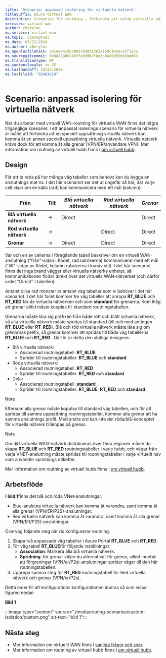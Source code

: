 ```yaml
---
title: 'Scenario: anpassad isolering för virtuella nätverk'
titleSuffix: Azure Virtual WAN
description: Scenarier för routning – förhindra att valda virtuella nätverk kan komma åt varandra
services: virtual-wan
author: cherylmc
ms.service: virtual-wan
ms.topic: conceptual
ms.date: 09/22/2020
ms.author: cherylmc
ms.openlocfilehash: ca1ee8418bc08d70a031d81a15dc1b4ace2f1a3a
ms.sourcegitcommit: 9b8425300745ffe8d9b7fbe3c04199550d30e003
ms.translationtype: MT
ms.contentlocale: sv-SE
ms.lasthandoff: 10/23/2020
ms.locfileid: "92461829"
---
```

# <a name="scenario-custom-isolation-for-vnets"></a>Scenario: anpassad isolering för virtuella nätverk

När du arbetar med virtuell WAN-routning för virtuella WAN finns det några tillgängliga scenarier. I ett anpassat isolerings scenario för virtuella nätverk är målet att förhindra att en speciell uppsättning virtuella nätverk kan komma åt en annan speciell uppsättning virtuella nätverk. Virtuella nätverk krävs dock för att komma åt alla grenar (VPN/ER/användare VPN). Mer information om routning av virtuell hubb finns i [om virtuell hubb](about-virtual-hub-routing.md).

## <a name="design"></a><a name="design"></a>Design

För att ta reda på hur många väg tabeller som behövs kan du bygga en anslutnings mat ris. I det här scenariot ser det ut ungefär så här, där varje cell visar om en källa (rad) kan kommunicera med ett mål (kolumn):

| Från | Till:| *Blå virtuella nätverk* | *Röd virtuella nätverk* | *Grenar*|
|---|---|---|---|---|
| **Blå virtuella nätverk** |   &#8594;|   Direct     |           |  Direct |
| **Röd virtuella nätverk**  |   &#8594;|              |   Direct  |  Direct |
| **Grenar**   |   &#8594;|   Direct     |   Direct  |  Direct |

Var och en av cellerna i föregående tabell beskriver om en virtuell WAN-anslutning ("från"-sidan i flödet, rad rubrikerna) kommunicerar med ett mål ("till"-sidan av flödet, kolumn rubrikerna i kursiv stil). I det här scenariot finns det inga brand väggar eller virtuella nätverks enheter, så kommunikationen flödar direkt över det virtuella WAN-nätverket (och därför ordet "Direct" i tabellen).

Antalet olika rad mönster är antalet väg tabeller som vi behöver i det här scenariot. I det här fallet kommer tre väg tabeller att anropa **RT_BLUE** och **RT_RED** för de virtuella nätverken och som **standard** för grenarna. Kom ihåg att grenar alltid måste kopplas till standard routningstabellen.

Grenarna måste lära sig prefixen från både rött och blått virtuella nätverk, så alla virtuella nätverk måste spridas till standard (till och med antingen **RT_BLUE** eller **RT_RED**). Blå och röd virtuella nätverk måste lära sig om grenarnas prefix, så grenar kommer att spridas till båda väg tabellerna **RT_BLUE** och **RT_RED** . Därför är detta den slutliga designen:

* Blå virtuella nätverk:
  * Associerad routningstabell: **RT_BLUE**
  * Sprider till routningstabeller: **RT_BLUE** och **standard**
* Röda virtuella nätverk:
  * Associerad routningstabell: **RT_RED**
  * Sprider till routningstabeller: **RT_RED** och **standard**
* Delar
  * Associerad routningstabell: **standard**
  * Sprider till routningstabeller: **RT_BLUE**, **RT_RED** och **standard**

> [!NOTE]
> Eftersom alla grenar måste kopplas till standard väg tabellen, och för att spridas till samma uppsättning routningstabeller, kommer alla grenar att ha samma anslutnings profil. Med andra ord kan inte det röda/blå-konceptet för virtuella nätverk tillämpas på grenar.

> [!NOTE]
> Om ditt virtuella WAN-nätverk distribueras över flera regioner måste du skapa **RT_BLUE** och **RT_RED** routningstabeller i varje hubb, och vägar från varje VNET-anslutning måste spridas till routningstabeller i varje virtuellt nav som använder spridnings etiketter.

Mer information om routning av virtuell hubb finns i [om virtuell hubb](about-virtual-hub-routing.md).

## <a name="workflow"></a><a name="architecture"></a>Arbetsflöde

I **bild 1**finns det blå och röda VNet-anslutningar.

* Blue-anslutna virtuella nätverk kan komma åt varandra, samt komma åt alla grenar (VPN/ER/P2S)-anslutningar.
* Red virtuella nätverk kan komma åt varandra, samt komma åt alla grenar (VPN/ER/P2S)-anslutningar.

Överväg följande steg när du konfigurerar routning.

1. Skapa två anpassade väg tabeller i Azure Portal **RT_BLUE** och **RT_RED**.
2. För väg tabell **RT_BLUE**för följande inställningar:
   * **Association**: Markera alla blå virtuella nätverk.
   * **Spridning**: för grenar väljer du alternativet för grenar, vilket innebär att förgreningar (VPN/er/P2s)-anslutningar sprider vägar till den här routningstabellen.
3. Upprepa samma steg för **RT_RED** routningstabell för Red virtuella nätverk och grenar (VPN/er/P2s).

Detta leder till att konfigurations konfigurationen ändras så som visas i figuren nedan

**Bild 1**

:::image type="content" source="./media/routing-scenarios/custom-isolation/custom.png" alt-text="bild 1":::

## <a name="next-steps"></a>Nästa steg

* Mer information om virtuellt WAN finns i [vanliga frågor och svar](virtual-wan-faq.md).
* Mer information om routning av virtuell hubb finns i [om virtuell hubb](about-virtual-hub-routing.md).
